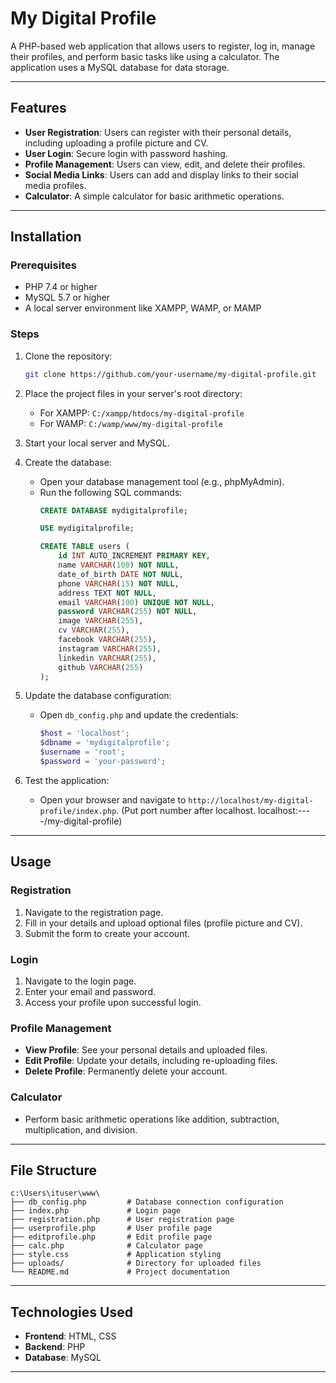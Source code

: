 # My Digital Profile

A PHP-based web application that allows users to register, log in, manage their profiles, and perform basic tasks like using a calculator. The application uses a MySQL database for data storage.

---

## Features

- **User Registration**: Users can register with their personal details, including uploading a profile picture and CV.
- **User Login**: Secure login with password hashing.
- **Profile Management**: Users can view, edit, and delete their profiles.
- **Social Media Links**: Users can add and display links to their social media profiles.
- **Calculator**: A simple calculator for basic arithmetic operations.

---

## Installation

### Prerequisites
- PHP 7.4 or higher
- MySQL 5.7 or higher
- A local server environment like XAMPP, WAMP, or MAMP

### Steps
1. Clone the repository:
   ```bash
   git clone https://github.com/your-username/my-digital-profile.git
   ```
2. Place the project files in your server's root directory:
   - For XAMPP: `C:/xampp/htdocs/my-digital-profile`
   - For WAMP: `C:/wamp/www/my-digital-profile`
3. Start your local server and MySQL.

4. Create the database:
   - Open your database management tool (e.g., phpMyAdmin).
   - Run the following SQL commands:
     ```sql
     CREATE DATABASE mydigitalprofile;

     USE mydigitalprofile;

     CREATE TABLE users (
         id INT AUTO_INCREMENT PRIMARY KEY,
         name VARCHAR(100) NOT NULL,
         date_of_birth DATE NOT NULL,
         phone VARCHAR(15) NOT NULL,
         address TEXT NOT NULL,
         email VARCHAR(100) UNIQUE NOT NULL,
         password VARCHAR(255) NOT NULL,
         image VARCHAR(255),
         cv VARCHAR(255),
         facebook VARCHAR(255),
         instagram VARCHAR(255),
         linkedin VARCHAR(255),
         github VARCHAR(255)
     );
     ```

5. Update the database configuration:
   - Open `db_config.php` and update the credentials:
     ```php
     $host = 'localhost';
     $dbname = 'mydigitalprofile';
     $username = 'root';
     $password = 'your-password';
     ```

6. Test the application:
   - Open your browser and navigate to `http://localhost/my-digital-profile/index.php`. (Put port number after localhost. localhost:----/my-digital-profile)

---

## Usage

### Registration
1. Navigate to the registration page.
2. Fill in your details and upload optional files (profile picture and CV).
3. Submit the form to create your account.

### Login
1. Navigate to the login page.
2. Enter your email and password.
3. Access your profile upon successful login.

### Profile Management
- **View Profile**: See your personal details and uploaded files.
- **Edit Profile**: Update your details, including re-uploading files.
- **Delete Profile**: Permanently delete your account.

### Calculator
- Perform basic arithmetic operations like addition, subtraction, multiplication, and division.

---

## File Structure

```
c:\Users\ituser\www\
├── db_config.php         # Database connection configuration
├── index.php             # Login page
├── registration.php      # User registration page
├── userprofile.php       # User profile page
├── editprofile.php       # Edit profile page
├── calc.php              # Calculator page
├── style.css             # Application styling
├── uploads/              # Directory for uploaded files
└── README.md             # Project documentation
```

---

## Technologies Used

- **Frontend**: HTML, CSS
- **Backend**: PHP
- **Database**: MySQL

---
